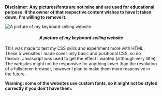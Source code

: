 **Disclaimer: Any pictures/fonts are not mine and are used for educational purpose. If the owner of that respective content wishes to have it taken down, I'm willing to remove it.**

![A picture of my keyboard selling website](https://i.imgur.com/ejIIa1p.jpg)
<i><h4 align="center">A picture of my keyboard selling website</h4></i>

This was made to test my CSS skills and experiment more with HTML. These 5 websites I made cover only basic and positional CSS, so no flexbox. Javascript was used to get the effect I wanted (although very little). The websites might not be responsive for anything lower than the resolution of a fullscreen browser, however I plan to make them more responsive in the future.

**Warning: some of the websites use custom fonts, so it might not be styled correctly if you don't have them.**
